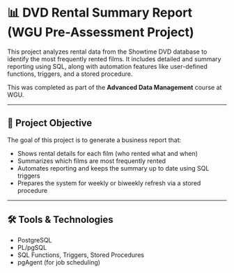 # 📊 DVD Rental Summary Report (WGU Pre-Assessment Project)

This project analyzes rental data from the Showtime DVD database to identify the most frequently rented films. It includes detailed and summary reporting using SQL, along with automation features like user-defined functions, triggers, and a stored procedure.

This was completed as part of the **Advanced Data Management** course at WGU.

---

## 🧠 Project Objective

The goal of this project is to generate a business report that:

- Shows rental details for each film (who rented what and when)
- Summarizes which films are most frequently rented
- Automates reporting and keeps the summary up to date using SQL triggers
- Prepares the system for weekly or biweekly refresh via a stored procedure

---

## 🛠️ Tools & Technologies

- PostgreSQL
- PL/pgSQL
- SQL Functions, Triggers, Stored Procedures
- pgAgent (for job scheduling)


